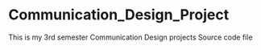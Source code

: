 # Communication_Design_Project
This is my 3rd semester Communication Design projects Source code file
